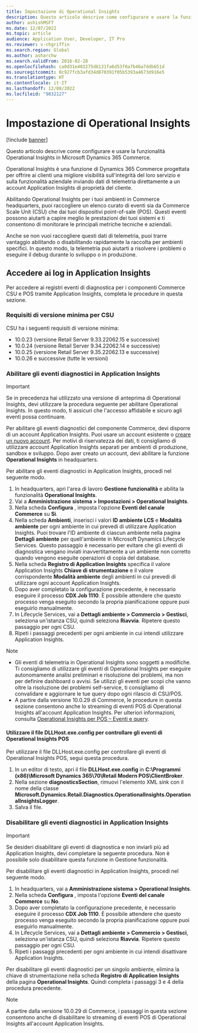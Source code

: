 ```yaml
---
title: Impostazione di Operational Insights
description: Questo articolo descrive come configurare e usare la funzionalità Operational Insights in Microsoft Dynamics 365 Commerce.
author: ashishMSFT
ms.date: 12/07/2022
ms.topic: article
audience: Application User, Developer, IT Pro
ms.reviewer: v-chgriffin
ms.search.region: Global
ms.author: asharchw
ms.search.validFrom: 2016-02-28
ms.openlocfilehash: ca0d31e403275d6131fa6d53f0a7b46a7ddb651d
ms.sourcegitcommit: 0c927fcb3afd34d870391f05b5393a4673d916e5
ms.translationtype: HT
ms.contentlocale: it-IT
ms.lasthandoff: 12/08/2022
ms.locfileid: "9832127"
---
```

# <a name="set-up-operational-insights"></a>Impostazione di Operational Insights

[!include [banner](../includes/banner.md)]

Questo articolo descrive come configurare e usare la funzionalità Operational Insights in Microsoft Dynamics 365 Commerce.

Operational Insights è una funzione di Dynamics 365 Commerce progettata per offrire ai clienti una migliore visibilità sull'integrità del loro servizio e sulla funzionalità aziendale inviando dati di telemetria direttamente a un account Application Insights di proprietà del cliente.

Abilitando Operational Insights per i tuoi ambienti in Commerce headquarters, puoi raccogliere un elenco curato di eventi sia da Commerce Scale Unit (CSU) che dai tuoi dispositivi point-of-sale (POS). Questi eventi possono aiutarti a capire meglio le prestazioni dei tuoi sistemi e ti consentono di monitorare le principali metriche tecniche e aziendali.

Anche se non vuoi raccogliere questi dati di telemetria, puoi trarre vantaggio abilitando o disabilitando rapidamente la raccolta per ambienti specifici. In questo modo, la telemetria può aiutarti a risolvere i problemi o eseguire il debug durante lo sviluppo o in produzione.

## <a name="access-logs-in-application-insights"></a>Accedere ai log in Application Insights

Per accedere ai registri eventi di diagnostica per i componenti Commerce CSU e POS tramite Application Insights, completa le procedure in questa sezione.

### <a name="minimum-version-requirements-for-csu"></a>Requisiti di versione minima per CSU

CSU ha i seguenti requisiti di versione minima:

- 10.0.23 (versione Retail Server 9.33.22062.15 e successive)
- 10.0.24 (versione Retail Server 9.34.22062.14 e successive)
- 10.0.25 (versione Retail Server 9.35.22062.13 e successive)
- 10.0.26 e successive (tutte le versioni)

### <a name="enable-diagnostic-events-in-application-insights"></a>Abilitare gli eventi diagnostici in Application Insights

> [!IMPORTANT]
> Se in precedenza hai utilizzato una versione di anteprima di Operational Insights, devi utilizzare la procedura seguente per abilitare Operational Insights. In questo modo, ti assicuri che l'accesso affidabile e sicuro agli eventi possa continuare.

Per abilitare gli eventi diagnostici del componente Commerce, devi disporre di un account Application Insights. Puoi usare un account esistente o [creare un nuovo account](/azure/azure-monitor/app/create-workspace-resource#create-workspace-based-resource). Per motivi di riservatezza dei dati, ti consigliamo di utilizzare account Application Insights separati per ambienti di produzione, sandbox e sviluppo. Dopo aver creato un account, devi abilitare la funzione **Operational Insights** in headquarters.

Per abilitare gli eventi diagnostici in Application Insights, procedi nel seguente modo.

1. In headquarters, apri l'area di lavoro **Gestione funzionalità** e abilita la funzionalità **Operational Insights**.
1. Vai a **Amministrazione sistema \> Impostazioni \> Operational Insights**.
1. Nella scheda **Configura** , imposta l'opzione **Eventi del canale Commerce** su **Sì**.
1. Nella scheda **Ambienti**, inserisci i valori **ID ambiente LCS** e **Modalità ambiente** per ogni ambiente in cui prevedi di utilizzare Application Insights. Puoi trovare l'ID ambiente di ciascun ambiente nella pagina **Dettagli ambiente** per quell'ambiente in Microsoft Dynamics Lifecycle Services. Questo passaggio è necessario per evitare che gli eventi di diagnostica vengano inviati inavvertitamente a un ambiente non corretto quando vengono eseguite operazioni di copia del database.
1. Nella scheda **Registro di Application Insights** specifica il valore Application Insights **Chiave di strumentazione** e il valore corrispondente **Modalità ambiente** degli ambienti in cui prevedi di utilizzare ogni account Application Insights.
1. Dopo aver completato la configurazione precedente, è necessario eseguire il processo **CDX Job 1110**. È possibile attendere che questo processo venga eseguito secondo la propria pianificazione oppure puoi eseguirlo manualmente.
1. In Lifecycle Services, vai a **Dettagli ambiente \> Commercio \> Gestisci**, seleziona un'istanza CSU, quindi seleziona **Riavvia**. Ripetere questo passaggio per ogni CSU.
1. Ripeti i passaggi precedenti per ogni ambiente in cui intendi utilizzare Application Insights.

> [!NOTE]
> - Gli eventi di telemetria in Operational Insights sono soggetti a modifiche. Ti consigliamo di utilizzare gli eventi di Operational Insights per eseguire autonomamente analisi preliminari e risoluzione dei problemi, ma non per definire dashboard o avvisi. Se utilizzi gli eventi per scopi che vanno oltre la risoluzione dei problemi self-service, ti consigliamo di convalidare e aggiornare le tue query dopo ogni rilascio di CSU/POS.
> - A partire dalla versione 10.0.29 di Commerce, le procedure in questa sezione consentono anche lo streaming di eventi POS di Operational Insights all'account Application Insights. Per ulteriori informazioni, consulta [Operational Insights per POS – Eventi e query](https://download.microsoft.com/download/9/2/b/92be35b0-0e24-4a4d-940d-6f4db29791c0/Operational-Insights-Commerce-POS-events-queries.pdf).

#### <a name="use-the-dllhostexeconfig-file-to-control-pos-operational-insights-events"></a>Utilizzare il file DLLHost.exe.config per controllare gli eventi di Operational Insights POS

Per utilizzare il file DLLHost.exe.config per controllare gli eventi di Operational Insights POS, segui questa procedura.

1. In un editor di testo, apri il file **DLLHost.exe.config** in **C:\\Programmi (x86)\\Microsoft Dynamics 365\\70\\Retail Modern POS\\ClientBroker**.
1. Nella sezione **diagnosticsSection**, rimuovi l'elemento XML sink con il nome della classe **Microsoft.Dynamics.Retail.Diagnostics.OperationalInsights.OperationalInsightsLogger**.
1. Salva il file.

### <a name="disable-diagnostic-events-in-application-insights"></a>Disabilitare gli eventi diagnostici in Application Insights

> [!IMPORTANT]
> Se desideri disabilitare gli eventi di diagnostica e non inviarli più ad Application Insights, devi completare la seguente procedura. Non è possibile solo disabilitare questa funzione in Gestione funzionalità.

Per disabilitare gli eventi diagnostici in Application Insights, procedi nel seguente modo.

1. In headquarters, vai a **Amministrazione sistema \> Operational Insights**.
1. Nella scheda **Configura** , imposta l'opzione **Eventi del canale Commerce** su **No**.
1. Dopo aver completato la configurazione precedente, è necessario eseguire il processo **CDX Job 1110**. È possibile attendere che questo processo venga eseguito secondo la propria pianificazione oppure puoi eseguirlo manualmente.
1. In Lifecycle Services, vai a **Dettagli ambiente \> Commercio \> Gestisci**, seleziona un'istanza CSU, quindi seleziona **Riavvia**. Ripetere questo passaggio per ogni CSU.
1. Ripeti i passaggi precedenti per ogni ambiente in cui intendi disattivare Application Insights.

Per disabilitare gli eventi diagnostici per un singolo ambiente, elimina la chiave di strumentazione nella scheda **Registro di Application Insights** della pagina **Operational Insights**. Quindi completa i passaggi 3 e 4 della procedura precedente.

> [!NOTE]
> A partire dalla versione 10.0.29 di Commerce, i passaggi in questa sezione consentono anche di disabilitare lo streaming di eventi POS di Operational Insights all'account Application Insights. 
